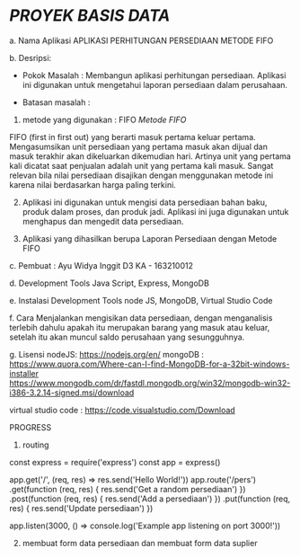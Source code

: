 

*PROYEK BASIS DATA*
======================================================================================================================

a. Nama Aplikasi
APLIKASI PERHITUNGAN PERSEDIAAN METODE FIFO

b. Desripsi:
- Pokok Masalah :
Membangun aplikasi perhitungan persediaan. Aplikasi ini digunakan untuk mengetahui laporan persediaan dalam perusahaan.

- Batasan masalah :
1. metode yang digunakan : FIFO
*Metode FIFO*

FIFO (first in first out) yang berarti masuk pertama keluar pertama. 
Mengasumsikan unit persediaan yang pertama masuk akan dijual dan masuk terakhir akan dikeluarkan dikemudian hari. 
Artinya unit yang pertama kali dicatat saat penjualan adalah unit yang pertama kali masuk. Sangat relevan bila nilai
persediaan disajikan dengan menggunakan metode ini karena nilai berdasarkan harga paling terkini.

2. Aplikasi ini digunakan untuk mengisi data persediaan bahan baku, produk dalam proses, dan produk jadi.
   Aplikasi ini juga digunakan untuk menghapus dan mengedit data persediaan.
   
3. Aplikasi yang dihasilkan berupa Laporan Persediaan dengan Metode FIFO

c. Pembuat :
Ayu Widya Inggit
D3 KA - 163210012

d. Development Tools
Java Script, Express, MongoDB

e. Instalasi Development Tools
node JS, MongoDB, Virtual Studio Code

f. Cara  Menjalankan
mengisikan data persediaan, dengan menganalisis terlebih dahulu apakah itu merupakan barang yang masuk atau keluar, setelah itu akan muncul saldo perusahaan yang sesungguhnya.


g. Lisensi
nodeJS: https://nodejs.org/en/
mongoDB :
 https://www.quora.com/Where-can-I-find-MongoDB-for-a-32bit-windows-installer
 https://www.mongodb.com/dr/fastdl.mongodb.org/win32/mongodb-win32-i386-3.2.14-signed.msi/download
 
virtual studio code :
https://code.visualstudio.com/Download



PROGRESS
1. routing 

const express = require('express')
const app = express()

app.get('/', (req, res) => res.send('Hello World!'))
 app.route('/pers')
  .get(function (req, res) {
    res.send('Get a random persediaan')
  })
  .post(function (req, res) {
    res.send('Add a persediaan')
  })
  .put(function (req, res) {
    res.send('Update persediaan')
  })
  

app.listen(3000, () => console.log('Example app listening on port 3000!'))

2. membuat form data persediaan dan membuat form data suplier

